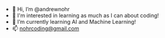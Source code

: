 - 👋 Hi, I’m @andrewnohr
- 👀 I'm interested in learning as much as I can about coding!
- 🌱 I’m currently learning AI and Machine Learning!
- 📫 nohrcoding@gmail.com

<!---
andrewnohr/andrewnohr is a ✨ special ✨ repository because its `README.md` (this file) appears on your GitHub profile.
You can click the Preview link to take a look at your changes.
--->
